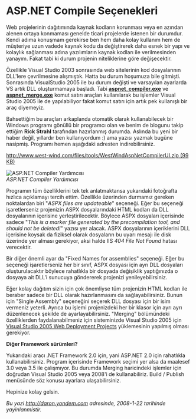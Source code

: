 # ASP.NET Compile Seçenekleri 

Web projelerinin dağıtımında kaynak kodların korunması veya en azından
alenen ortaya konmaması genelde ticari projelerde istenen bir durumdur.
Kendi adıma konuşmam gerekirse ben hem daha kolay kullanım hem de
müşteriye uzun vadede kaynak kodu da değiştirerek daha esnek bir yapı ve
kolaylık sağlanması adına yazılımların kaynak kodları ile verilmesinden
yanayım. Fakat tabi ki durum projenin niteliklerine göre değişecektir.

Özellikle Visual Studio 2003 sonrasında web sitelerinin kod dosyalarının
DLL'lere çevrilmesine alışmıştık. Hatta bu durum hoşumuza bile gitmişti.
Sonrasında VisualStudio 2005 ile bu durum değişti ve varsayılan
ayarlarda VS artık DLL oluşturmamaya başladı. Tabi
**[aspnet\_compiler.exe](http://msdn2.microsoft.com/en-us/library/ms229863(VS.80).aspx)**
ve
**[aspnet\_merge.exe](http://msdn2.microsoft.com/en-us/library/aa479044.aspx)**
komut satırı araçları kullanılarak bu işlemler Visual Studio 2005 ile de
yapılabiliyor fakat komut satırı için artık pek kullanışlı bir araç
diyemeyiz.

Bahsettiğim bu araçları arkaplanda otomatik olarak kullanabilecek bir
Windows programı gönüllü bir programcı olan ve benim de blogunu takip
ettiğim **Rick Strahl** tarafından hazırlanmış durumda. Aslında bu yeni
bir haber değil, yıllardır ben kullanıyordum :) ama yazısı yazmak bugüne
nasipmiş. Programı hemen aşağıdaki adresten indirebilirsiniz.

[http://www.west-wind.com/files/tools/WestWindAspNetCompilerUI.zip (99
KB)](http://www.west-wind.com/files/tools/WestWindAspNetCompilerUI.zip)

![ASP.NET Compiler
Yardımcısı](../media/ASP_NET_Compile_Secenekleri/21012008_1.png)\
*ASP.NET Compiler Yardımcısı*

Programın tüm özelliklerini tek tek anlatmaktansa yukarıdaki fotoğrafta
hızlıca açıklamayı tercih ettim. Özellikle üzerinden durmamız gereken
noktalardan biri "*ASPX files are updateable*" seçeneği. Eğer bu
seçeneği işaretlerseniz projenizin ASPX dosyalarındaki HTML kodları da
DLL dosyalarının içerisine yerleştirilecektir. Böylece ASPX dosyaları
içerisinde sadece "*This is a marker file generated by the
precompilation tool, and should not be deleted!*" yazısı yer alacak.
ASPX dosyalarının içeriklerini DLL içerisine koysak da fiziksel olarak
dosyaların bu uyarı mesajı ile disk üzerinde yer alması gerekiyor, aksi
halde IIS *404 File Not Found* hatası verecektir.

Bir diğer önemli ayar da "Fixed Names for assemblies" seçeneği. Eğer bu
seçeneği işaretlerseniz her bir sınıf, ASPX dosyası için ayrı DLL
dosyaları oluşturulacaktır böylece rahatlıkla bir dosyada değişiklik
yaptığınızda o dosyaya ait DLL'i sunucuya göndererek projenizi
yenileyebilirsiniz.

Eğer kolay dağıtım sizin için çok önemliyse tüm projenizin HTML kodları
ile beraber sadece bir DLL olarak hazırlanmasını da sağlayabilirsiniz.
Bunun için "Single Assembly" seçeneğini seçerek DLL dosyası için bir
isim vermeniz yeterli. Ayrıca bu işlemi projenizdeki her bir klasor için
ayrı ayrı düzenlenecek şekilde de ayarlayabilirsiniz. "Merging"
bölümündeki özelliklerden faydalanabilmeniz için sisteminizde Visual
Studio 2005 için [Visual Studio 2005 Web Deployment
Projects](http://msdn2.microsoft.com/en-us/asp.net/aa336619.aspx)
yüklemesinin yapılmış olması gerekiyor.

**Diğer Framework sürümleri?**

Yukarıdaki aracı .NET Framework 2.0 için, yani ASP.NET 2.0 için
rahatlıkla kullanabilirsiniz. Program içerisinde Framework seçimi yer
alsa da maalesef 3.0 veya 3.5 ile çalışmıyor. Bu durumda Merging
haricindeki işlemler için doğrudan Visual Studio 2005 veya 2008'i de
kullanabiliriz. Build / Publish menüsünde söz konusu ayarlara
ulaşabilirsiniz.

Hepinize kolay gelsin.


*Bu yazi http://daron.yondem.com adresinde, 2008-1-22 tarihinde yayinlanmistir.*
